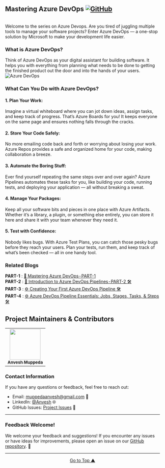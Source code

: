 ## Mastering Azure DevOps  [![GitHub](https://img.shields.io/github/license/anveshmuppeda/azure-devops?color=blue)](https://github.com/anveshmuppeda/azure-devops/blob/main/LICENSE)  

<a name="azuredevopsheader"></a>   
Welcome to the series on Azure Devops. Are you tired of juggling multiple tools to manage your software projects? Enter Azure DevOps — a one-stop solution by Microsoft to make your development life easier.  

### What is Azure DevOps?  
Think of Azure DevOps as your digital assistant for building software. It helps you with everything from planning what needs to be done to getting the finished product out the door and into the hands of your users.   
![Azure DevOps](./images/az-devops-part-1.gif)

### What Can You Do with Azure DevOps?  
#### 1. Plan Your Work:
Imagine a virtual whiteboard where you can jot down ideas, assign tasks, and keep track of progress. That’s Azure Boards for you! It keeps everyone on the same page and ensures nothing falls through the cracks.  

#### 2. Store Your Code Safely:
No more emailing code back and forth or worrying about losing your work. Azure Repos provides a safe and organized home for your code, making collaboration a breeze.  

#### 3. Automate the Boring Stuff:
Ever find yourself repeating the same steps over and over again? Azure Pipelines automates these tasks for you, like building your code, running tests, and deploying your application — all without breaking a sweat.  

#### 4. Manage Your Packages:
Keep all your software bits and pieces in one place with Azure Artifacts. Whether it’s a library, a plugin, or something else entirely, you can store it here and share it with your team whenever they need it.  

#### 5. Test with Confidence:
Nobody likes bugs. With Azure Test Plans, you can catch those pesky bugs before they reach your users. Plan your tests, run them, and keep track of what’s been checked — all in one handy tool.  

### Related Blogs  
**PART-1** : [🚀 Mastering Azure DevOps - PART-1](https://medium.com/@muppedaanvesh/mastering-azure-devops-part-1-b34c05470bf5)  
**PART-2** : [🚀 Introduction to Azure DevOps Pipelines - PART-2 🛠️ ](https://medium.com/@muppedaanvesh/introduction-to-azure-devops-pipelines-part-2-%EF%B8%8F-85d04302d049)   
**PART-3** : [⚙️ Creating Your First Azure DevOps Pipeline 🛠️ ](https://medium.com/@muppedaanvesh/%EF%B8%8F-creating-your-first-azure-devops-pipeline-%EF%B8%8F-280ae8da30cc)   
**PART-4** : [⚙️ Azure DevOps Pipeline Essentials: Jobs, Stages, Tasks, & Steps 🛠️](https://medium.com/@muppedaanvesh/%EF%B8%8F-azure-devops-pipeline-essentials-jobs-stages-tasks-steps-%EF%B8%8F-1757d6366201)  


## Project Maintainers & Contributors  
<table>
  <tr>
    <td align="center"><a href="https://anveshmuppeda.github.io/profile/"><img src="https://avatars.githubusercontent.com/u/115966808?v=4" width="100px;" alt=""/><br /><sub><b>Anvesh Muppeda</b></sub></a></td>
  </tr>
</table>  


### Contact Information  
If you have any questions or feedback, feel free to reach out:  

- Email: muppedaanvesh@gmail.com 📧  
- LinkedIn: [@Anvesh](https://www.linkedin.com/in/anvesh-muppeda-5a0a83167) 🌐  
- GitHub Issues: [Project Issues](https://github.com/anveshmuppeda/azure-devops/issues) 🚀 

--- 


### Feedback Welcome!  

We welcome your feedback and suggestions! If you encounter any issues or have ideas for improvements, please open an issue on our [GitHub repository](https://github.com/anveshmuppeda/azure-devops/issues). 🚀   

---  

<p align="center">
  <a href="#azuredevopsheader">Go to Top ▲</a>
</p>  